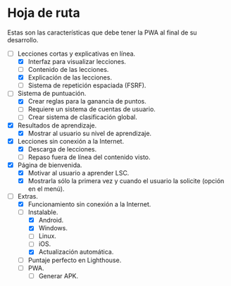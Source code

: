 
# Hoja de ruta

Estas son las características que debe tener la PWA al final de su desarrollo.

- [ ] Lecciones cortas y explicativas en línea.
  - [x] Interfaz para visualizar lecciones.
  - [ ] Contenido de las lecciones.
  - [x] Explicación de las lecciones.
  - [ ] Sistema de repetición espaciada (FSRF).
- [ ] Sistema de puntuación.
  - [x] Crear reglas para la ganancia de puntos.
  - [ ] Requiere un sistema de cuentas de usuario.
  - [ ] Crear sistema de clasificación global.
- [x] Resultados de aprendizaje.
  - [x] Mostrar al usuario su nivel de aprendizaje.
- [x] Lecciones sin conexión a la Internet.
  - [x] Descarga de lecciones.
  - [ ] Repaso fuera de línea del contenido visto.
- [x] Página de bienvenida.
  - [x] Motivar al usuario a aprender LSC.
  - [x] Mostrarla sólo la primera vez y cuando el usuario la solicite (opción en el menú).
- [ ] Extras.
  - [x] Funcionamiento sin conexión a la Internet.
  - [ ] Instalable.
    - [x] Android.
    - [x] Windows.
    - [ ] Linux.
    - [ ] iOS.
    - [x] Actualización automática.
  - [ ] Puntaje perfecto en Lighthouse.
  - [ ] PWA.
    - [ ] Generar APK.
